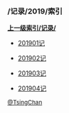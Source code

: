 ### /记录/2019/索引


**[上一级索引/记录/](/记录/)**

- [201901记](/记录/2019/201901记)

- [201902记](/记录/2019/201902记)

- [201903记](/记录/2019/201903记)

- [201904记](/记录/2019/201904记)


<font size=2 color='grey'> [@TsingChan](https://github.com/tsingchan) </font>


